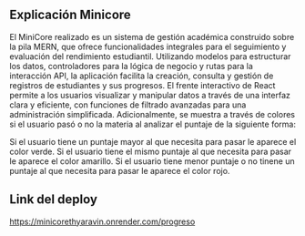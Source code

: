 ## Explicación Minicore
El MiniCore realizado es un sistema de gestión académica construido sobre la pila MERN, que ofrece funcionalidades integrales para el seguimiento y evaluación del rendimiento estudiantil. Utilizando modelos para estructurar los datos, controladores para la lógica de negocio y rutas para la interacción API, la aplicación facilita la creación, consulta y gestión de registros de estudiantes y sus progresos. El frente interactivo de React permite a los usuarios visualizar y manipular datos a través de una interfaz clara y eficiente, con funciones de filtrado avanzadas para una administración simplificada. Adicionalmente, se muestra a través de colores si el usuario pasó o no la materia al analizar el puntaje de la siguiente forma:

Si el usuario tiene un puntaje mayor al que necesita para pasar le aparece el color verde.
Si el usuario tiene el mismo puntaje al que necesita para pasar le aparece el color amarillo.
Si el usuario tiene menor puntaje o no tinene un puntaje al que necesita para pasar le aparece el color rojo.


## Link del deploy

https://minicorethyaravin.onrender.com/progreso

